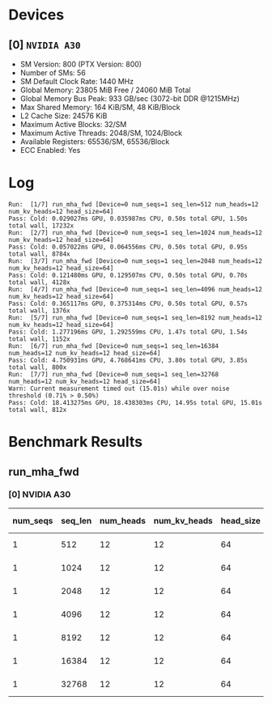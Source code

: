# Devices

## [0] `NVIDIA A30`
* SM Version: 800 (PTX Version: 800)
* Number of SMs: 56
* SM Default Clock Rate: 1440 MHz
* Global Memory: 23805 MiB Free / 24060 MiB Total
* Global Memory Bus Peak: 933 GB/sec (3072-bit DDR @1215MHz)
* Max Shared Memory: 164 KiB/SM, 48 KiB/Block
* L2 Cache Size: 24576 KiB
* Maximum Active Blocks: 32/SM
* Maximum Active Threads: 2048/SM, 1024/Block
* Available Registers: 65536/SM, 65536/Block
* ECC Enabled: Yes

# Log

```
Run:  [1/7] run_mha_fwd [Device=0 num_seqs=1 seq_len=512 num_heads=12 num_kv_heads=12 head_size=64]
Pass: Cold: 0.029027ms GPU, 0.035987ms CPU, 0.50s total GPU, 1.50s total wall, 17232x 
Run:  [2/7] run_mha_fwd [Device=0 num_seqs=1 seq_len=1024 num_heads=12 num_kv_heads=12 head_size=64]
Pass: Cold: 0.057022ms GPU, 0.064556ms CPU, 0.50s total GPU, 0.95s total wall, 8784x 
Run:  [3/7] run_mha_fwd [Device=0 num_seqs=1 seq_len=2048 num_heads=12 num_kv_heads=12 head_size=64]
Pass: Cold: 0.121480ms GPU, 0.129507ms CPU, 0.50s total GPU, 0.70s total wall, 4128x 
Run:  [4/7] run_mha_fwd [Device=0 num_seqs=1 seq_len=4096 num_heads=12 num_kv_heads=12 head_size=64]
Pass: Cold: 0.365117ms GPU, 0.375314ms CPU, 0.50s total GPU, 0.57s total wall, 1376x 
Run:  [5/7] run_mha_fwd [Device=0 num_seqs=1 seq_len=8192 num_heads=12 num_kv_heads=12 head_size=64]
Pass: Cold: 1.277196ms GPU, 1.292559ms CPU, 1.47s total GPU, 1.54s total wall, 1152x 
Run:  [6/7] run_mha_fwd [Device=0 num_seqs=1 seq_len=16384 num_heads=12 num_kv_heads=12 head_size=64]
Pass: Cold: 4.750931ms GPU, 4.768641ms CPU, 3.80s total GPU, 3.85s total wall, 800x 
Run:  [7/7] run_mha_fwd [Device=0 num_seqs=1 seq_len=32768 num_heads=12 num_kv_heads=12 head_size=64]
Warn: Current measurement timed out (15.01s) while over noise threshold (0.71% > 0.50%)
Pass: Cold: 18.413275ms GPU, 18.438303ms CPU, 14.95s total GPU, 15.01s total wall, 812x 
```

# Benchmark Results

## run_mha_fwd

### [0] NVIDIA A30

| num_seqs | seq_len | num_heads | num_kv_heads | head_size | Memory Reads | Memory Writes | Memory Usage | Tokens | Samples |  CPU Time  | Noise  |  GPU Time  | Noise | Elem/s  | GlobalMem BW | BWUtil |
|----------|---------|-----------|--------------|-----------|--------------|---------------|--------------|--------|---------|------------|--------|------------|-------|---------|--------------|--------|
|        1 |     512 |        12 |           12 |        64 |    2.250 MiB |   768.000 KiB |            3 |    512 |  17232x |  35.987 us | 60.55% |  29.027 us | 9.05% | 17.639M | 108.373 GB/s | 11.61% |
|        1 |    1024 |        12 |           12 |        64 |    4.500 MiB |     1.500 MiB |            6 |   1024 |   8784x |  64.556 us | 65.44% |  57.022 us | 1.27% | 17.958M | 110.333 GB/s | 11.82% |
|        1 |    2048 |        12 |           12 |        64 |    9.000 MiB |     3.000 MiB |           12 |   2048 |   4128x | 129.507 us | 49.51% | 121.480 us | 3.47% | 16.859M | 103.580 GB/s | 11.10% |
|        1 |    4096 |        12 |           12 |        64 |   18.000 MiB |     6.000 MiB |           24 |   4096 |   1376x | 375.314 us | 18.48% | 365.117 us | 2.85% | 11.218M |  68.925 GB/s |  7.39% |
|        1 |    8192 |        12 |           12 |        64 |   36.000 MiB |    12.000 MiB |           48 |   8192 |   1152x |   1.293 ms | 14.98% |   1.277 ms | 1.82% |  6.414M |  39.408 GB/s |  4.22% |
|        1 |   16384 |        12 |           12 |        64 |   72.000 MiB |    24.000 MiB |           96 |  16384 |    800x |   4.769 ms |  5.28% |   4.751 ms | 1.02% |  3.449M |  21.188 GB/s |  2.27% |
|        1 |   32768 |        12 |           12 |        64 |  144.000 MiB |    48.000 MiB |          192 |  32768 |    812x |  18.438 ms |  1.59% |  18.413 ms | 0.71% |  1.780M |  10.934 GB/s |  1.17% |
